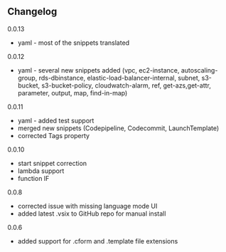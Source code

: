Changelog
-------------------
0.0.13
* yaml - most of the snippets translated 

0.0.12
* yaml - several new snippets added (vpc, ec2-instance, autoscaling-group, rds-dbinstance, elastic-load-balancer-internal, subnet, s3-bucket, s3-bucket-policy, cloudwatch-alarm, ref, get-azs,get-attr, parameter, output, map, find-in-map) 

0.0.11
* yaml - added test support 
* merged new snippets (Codepipeline, Codecommit, LaunchTemplate)
* corrected Tags property

0.0.10
* start snippet correction
* lambda support
* function IF

0.0.8
* corrected issue with missing language mode UI
* added latest .vsix to GitHub repo for manual install

0.0.6
* added support for .cform and .template file extensions